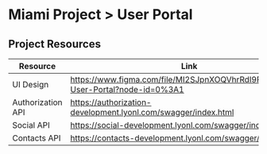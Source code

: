 # Miami Project > User Portal


## Project Resources

| Resource          | Link                                                                              |
|-------------------|-----------------------------------------------------------------------------------|
| UI Design         | https://www.figma.com/file/MI2SJpnXOQVhrRdI9FaZ5i/Miami-User-Portal?node-id=0%3A1 |
| Authorization API | https://authorization-development.lyonl.com/swagger/index.html                    |
| Social API        | https://social-development.lyonl.com/swagger/index.html                           |
| Contacts API      | https://contacts-development.lyonl.com/swagger/index.html                         |
